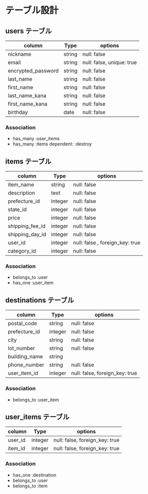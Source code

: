 # テーブル設計

## users テーブル

| column             | Type       | options                   |
| ------------------ | ---------- | ------------------------- |
| nickname           | string     | null: false               |
| email              | string     | null: false, unique: true |
| encrypted_password | string     | null: false               |
| last_name          | string     | null: false               |
| first_name         | string     | null: false               |
| last_name_kana     | string     | null: false               |
| first_name_kana    | string     | null: false               |
| birthday           | date       | null: false               |


### Association
- has_many :user_items
- has_many :items dependent: :destroy

## items テーブル

| column          | Type       | options                        |
| --------------- | ---------- | ------------------------------ |
| item_name       | string     | null: false                    |
| description     | text       | null: false                    |
| prefecture_id   | integer    | null: false                    |
| state_id        | integer    | null: false                    |
| price           | integer    | null: false                    |
| shipping_fee_id | integer    | null: false                    |
| shipping_day_id | integer    | null: false                    |
| user_id         | integer    | null: false , foreign_key: true|
| category_id     | integer    | null: false                    |

### Association

- belongs_to :user 
- has_one :user_item

## destinations テーブル

| column          | Type       | options                        |
| --------------- | ---------- | ------------------------------ |
| postal_code     | string     | null: false                    |
| prefecture_id   | integer    | null: false                    |
| city            | string     | null: false                    |
| lot_number      | string     | null: false                    |
| building_name   | string     |                                |
| phone_number    | string     | null: false                    |
| user_item_id    | integer    | null: false, foreign_key: true |

### Association

- belongs_to :user_item

## user_items テーブル
| column          | Type       | options                        |
| --------------- | ---------- | ------------------------------ |
| user_id         | integer    | null: false, foreign_key: true |
| item_id         | integer    | null: false, foreign_key: true |

### Association
- has_one :destination
- belongs_to :user
- belongs_to :item